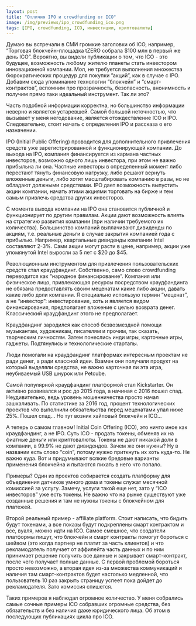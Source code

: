 ```yaml
---
layout: post
title: "Отличия IPO и crowdfunding от ICO"
image: /img/previews/ipo_crowdfunding_ico.png
tags: [IPO, crowdfunding, ICO, инвестиции, криптовалюты]
---
```

Думаю вы встречали в СМИ громкие заголовки об ICO, например, “Торговая блокчейн-площадка tZERO собрала $100 млн
в первый же день ICO”. Вероятно, вы видели публикации о том, что ICO - это будущее, возможность любому жителю
планеты стать инвестором инновационной компании. Мол, не требуется выполнения множества бюрократических процедур
для покупки ”акций”, как в случае с IPO. Добавим сюда упоминание технологии “блокчейн” и “смарт-контрактов”, вспомним
про прозрачность, безопасность, анонимность и получим прямо таки идеальный инструмент. Так ли это?

Часть подобной информации корректна, но большинство информации неверно и является устаревшей. Самой большой
неточностью, что вызывает у меня негодование, является отождествление ICO и IPO. Следовательно, стоит начать с
определения IPO и рассказа о его назначении.

IPO (Initial Public Offering) проводится для дополнительного привлечения средств уже зарегистрированной и
функционирующей компании. До выхода на IPO, компания финансируется из кармана частных инвесторов, возможно одного
лишь инвестора, при этом не важно прибыльна ли она. Частные инвесторы в определенный момент либо перестают тянуть
финансовую нагрузку, либо решают вернуть вложенные деньги, либо хотят масштабировать компанию в разы, но не обладают
должными средствами. IPO дает возможность выпустить акции компании, начать этими акциями торговать на бирже и тем
самым привлечь средства других инвесторов.

С момента выхода компании на IPO она становится публичной и функционирует по другим правилам. Акции дают возможность
влиять на стратегию развития компании (при наличии требуемого их количества). Большинство компаний выплачивают
дивиденды по акциям, т.е. реальные деньги в случае закрытия компанией года с прибылью. Например, квартальные дивиденды
компании Intel составляют 2-3%. Сами акции могут расти в цене, например, акции уже упомянутой Intel выросли
за 5 лет с $20 до $45.

Революционным инструментом для привлечения пользовательских средств стал краудфандинг. Собственно, само слово
crowdfunding переводится как “народное финансирование”. Компания или физическое лицо, привлекающая ресурсы
посредством краудфандинга не обязана предоставлять своим меценатам какие либо акции, давать какие либо доли компании.
Я специально использую термин “меценат”, а не “инвестор”: инвестирование, хоть и является видом финансирования,
предполагает вложение с целью возврата денег. Классический краудфандинг этого не предполагает.

Краудфандинг зародился как способ безвозмездной помощи музыкантам, художникам, писателям и прочим, так сказать,
творческим личностям. Затем понеслись инди игры, карточные игры, гаджеты. Подтянулись и технологические стартапы.

Люди помогали на краудфандинг платформах интересным проектам не ради денег, а ради классной идеи. Взамен они
получали продукт на который выделяли средства, не важно карточная ли эта игра, неубиваемый USB шнурок или Petcube.

Самой популярной краудфандинг платформой стал Kickstarter. Он активно развивался и рос до 2015 года, а начиная с
2016 пошел спад. Неудивительно, ведь уровень мошенничества просто начал зашкаливать. По статистике за 2016 год,
процент технологических проектов что выполнили обязательства перед меценатами упал ниже 25%. Пошел спад… Но тут
возник хайповый блокчейн и ICO...

А теперь о самом главном! Initial Coin Offering (ICO), это ничто иное как краудфандинг, а не IPO. Суть ICO - продать
токены, обменяв их на фиатные деньги или криптовалюты. Токены не дают никакой доли в компании, в 99.9% не дают
дивидендов. Зачем же они нужны? Ну в названии есть слово “coin”, потому нужно приткнуть их хоть куда-то. Не важно
куда. Вот и придумывают всякие бредовые варианты применения блокчейна и пытаются пихать в него что попало.

Примеры? Один из проектов собирается создать платформу для объединения датчиков умного дома и токены служат месячной
комиссией за услугу. Замечу, услуги такой еще нет, зато у “ICO инвесторов” уже есть токены. Не важно что на рынке
существуют уже созданные решения и там не нужны токены с блокчейном для платежей.

Второй реальный пример - affiliate platform. Стоит написать, что бидить будут токенами, а все показы будут
подкреплены смарт контрактом и все, вуаля, можно идти на ICO. Самое смешное, что создатели платформы пишут, что
блокчейн и смарт контракты помогут бороться с шейвом (это когда партнер не платит за часть клиентов) и что
рекламодатель получает от аффилейта часть данных и по ним принимает решение получить все данные и закрывает
смарт-контракт, после чего получает полные данные. С первой проблемой бороться просто невозможно, а вторая идея
из-за множества коммуникаций и наличия там смарт-контрактов будет настолько медленной, что пользователь 10 раз
закрыть страницу успеет пока дойдет до рекламодателя. Зато комиссия спишется.

Таких примеров я наблюдал огромное количество. У меня собрались самые сочные примеры ICO собравших огромные средства,
без обязательств и без наличия даже юридического лица. Об этом в последующих публикациях цикла про ICO.

